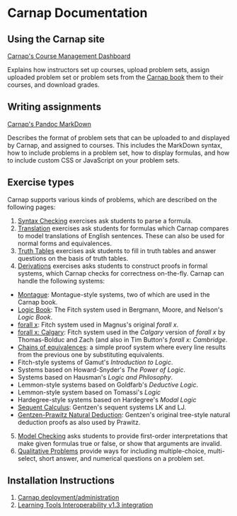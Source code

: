 # Carnap Documentation

## Using the Carnap site

[Carnap's Course Management Dashboard](dashboard.md)

Explains how instructors set up courses, upload problem sets,
assign uploaded problem set or problem sets from the [Carnap
book](/book) them to their courses, and download grades.

## Writing assignments

[Carnap's Pandoc MarkDown](pandoc.md)

Describes the format of problem sets that can be uploaded to and
displayed by Carnap, and assigned to courses. This includes the
MarkDown syntax, how to include problems in a problem set, how to
display formulas, and how to include custom CSS or JavaScript on
your problem sets.

## Exercise types

Carnap supports various kinds of problems, which are
described on the following pages:

1. [Syntax Checking](syntax-check.md) exercises ask students to parse
   a formula.
2. [Translation](translation.md) exercises ask students for formulas
   which Carnap compares to model translations of English sentences.
      These can also be used for normal forms and equivalences.
3. [Truth Tables](truth-tables.md) exercises ask students to fill in
      truth tables and answer questions on the basis of truth tables.
4. [Derivations](derivations.md) exercises asks students to construct
      proofs in formal systems, which Carnap checks for correctness 
      on-the-fly. Carnap can handle the following systems:
  - [Montague](montague.md): Montague-style systems, two of which
    are used in the Carnap book. 
  - [Logic Book](logicbook.md): The Fitch system used in Bergmann,
        Moore, and Nelson's *Logic Book*.
  - [forall x](forallx.md): Fitch system used in Magnus's original
        *forall x*.
  - [forall x: Calgary](forallx-yyc.md): Fitch system used in the
        *Calgary* version of *forall x* by Thomas-Bolduc and Zach (and
        also in Tim Button's *forall x: Cambridge*.
  - [Chains of equivalences](equivalences.md): a simple proof system
    where every line results from the previous one by substituting 
    equivalents.
  - Fitch-style systems of Gamut's *Introduction to Logic*.
  - Systems based on Howard-Snyder's *The Power of Logic*.
  - Systems based on Hausman's *Logic and Philosophy*.
  - Lemmon-style systems based on Goldfarb's *Deductive Logic*.
  - Lemmon-style system based on Tomassi's *Logic*
  - Hardegree-style systems based on Hardegree's *Modal Logic*
  - [Sequent Calculus](sequent-calculus.md): Gentzen's sequent
        systems LK and LJ.
  - [Gentzen-Prawitz Natural Deduction](gentzen-ND.md): Gentzen's
        original tree-style natural deduction proofs as also used by
        Prawitz.
5. [Model Checking](modelchecker.md) asks students to
        provide first-order interpretations that make given formulas
        true or false, or show that arguments are invalid. 
6. [Qualitative Problems](qualitative.md) provide ways for
        including multiple-choice, multi-select, short answer, and
        numerical questions on a problem set.

## Installation Instructions

1. [Carnap deployment/administration](administration.md)
2. [Learning Tools Interoperability v1.3 integration](lti.md)
